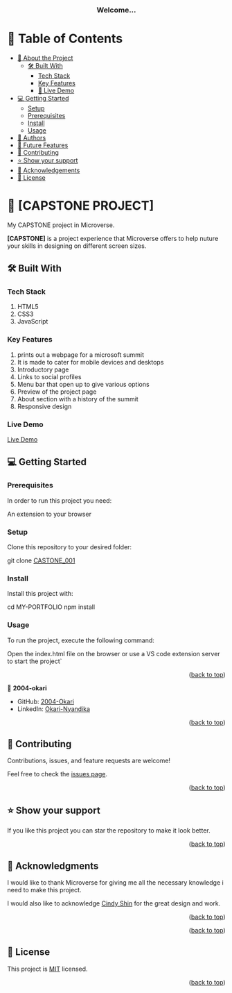 <a name="readme-top"></a>

<div align="center">
  
  <br/>

  <h3><b>Welcome...</b></h3>

</div>

# 📗 Table of Contents

- [📖 About the Project](#about-project)
  - [🛠 Built With](#built-with)
    - [Tech Stack](#tech-stack)
    - [Key Features](#key-features)
    - [🚀 Live Demo](#live-demo)
- [💻 Getting Started](#getting-started)
  - [Setup](#setup)
  - [Prerequisites](#prerequisites)
  - [Install](#install)
  - [Usage](#usage)
- [👥 Authors](#authors)
- [🔭 Future Features](#future-features)
- [🤝 Contributing](#contributing)
- [⭐️ Show your support](#support)
- [🙏 Acknowledgements](#acknowledgements)
- [📝 License](#license)

# 📖 [CAPSTONE PROJECT] <a name="about-project"></a>

My CAPSTONE project in Microverse.

**[CAPSTONE]** is a project experience that Microverse offers to help nuture your skills in designing on different screen sizes.  

## 🛠 Built With <a name="built-with"></a>

### Tech Stack <a name="tech-stack"></a>
 1. HTML5
 2. CSS3
 3. JavaScript


### Key Features <a name="key-features"></a>

  1. prints out a webpage for a microsoft summit
  2. It is made to cater for mobile devices and desktops
  3. Introductory page
  4. Links to social profiles
  5. Menu bar that open up to give various options
  6. Preview of the project page
  7. About section with a history of the summit
  8. Responsive design

### Live Demo <a name="live-demo"></a>

[Live Demo](https://2004-okari.github.io/CAPSTONE-01/)

## 💻 Getting Started <a name="getting-started"></a>

### Prerequisites

In order to run this project you need:

An extension to your browser
### Setup

Clone this repository to your desired folder:

git clone [CASTONE_001](https://github.com/2004-okari/CAPSTONE-01)
### Install

Install this project with:

cd MY-PORTFOLIO
npm install
### Usage

To run the project, execute the following command:

Open the index.html file on the browser or use a VS code extension server to start the project`

<p align="right">(<a href="#readme-top">back to top</a>)</p>

👤 **2004-okari**

- GitHub: [2004-Okari](https://github.com/2004-okari)
- LinkedIn: [Okari-Nyandika](https://www.linkedin.com/in/rooney-okari-86a5ba250/)

<p align="right">(<a href="#readme-top">back to top</a>)</p>

## 🤝 Contributing <a name="contributing"></a>

Contributions, issues, and feature requests are welcome!

Feel free to check the [issues page](https://github.com/2004-okari/CAPSTONE-01/issues).

<p align="right">(<a href="#readme-top">back to top</a>)</p> 

## ⭐️ Show your support <a name="support"></a>

If you like this project you can star the repository to make it look better.

<p align="right">(<a href="#readme-top">back to top</a>)</p>

## 🙏 Acknowledgments <a name="acknowledgements"></a>

I would like to thank Microverse for giving me all the necessary knowledge i need to make this project.

I would also like to acknowledge [Cindy Shin](https://www.behance.net/adagio07) for the great design and work.

<p align="right">(<a href="#readme-top">back to top</a>)</p>

<p align="right">(<a href="#readme-top">back to top</a>)</p>

## 📝 License <a name="license"></a>

This project is [MIT](./MIT.md) licensed.


<p align="right">(<a href="#readme-top">back to top</a>)</p>

